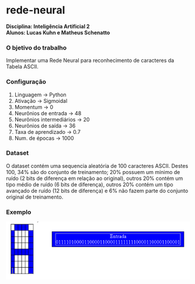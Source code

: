 # rede-neural

<strong>Disciplina: Inteligência Artificial 2</strong></br>
<strong>Alunos: Lucas Kuhn e Matheus Schenatto</strong>

<h3>O bjetivo do trabalho</h3> 

Implementar uma Rede Neural para reconhecimento de caracteres da Tabela ASCII.

<h3>Configuração</h3>

1. Linguagem → Python </br>
2. Ativação → Sigmoidal </br>
3. Momentum → 0 </br>
4. Neurônios de entrada  → 48 </br>
5. Neurônios intermediários → 20 </br>
6. Neurônios de saída → 36 </br>
7. Taxa de aprendizado → 0.7 </br>
8. Num. de épocas → 1000 </br>

<h3>Dataset</h3>

O dataset contém uma sequencia aleatória de 100 caracteres ASCII. Destes 100, 34% 
são do conjunto de treinamento; 20% possuem um mínimo de ruído (2 bits de diferença em relação ao
original), outros 20% contém um tipo médio de ruído (6 bits de diferença), outros 20% contém um tipo
avançado de ruído (12 bits de diferença) e 6% não fazem parte do conjunto original de treinamento.


<h3>Exemplo</h3>

<img src="assets/exgen.png">